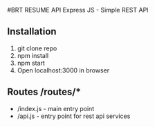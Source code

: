 #BRT RESUME API
Express JS - Simple REST API

## Installation
1. git clone repo
1. npm install
1. npm start 
1. Open localhost:3000 in browser

## Routes /routes/*
- /index.js - main entry point
- /api.js - entry point for rest api services
